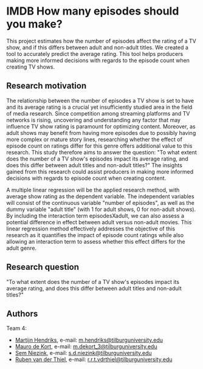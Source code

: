 # IMDB How many episodes should you make?
This project estimates how the number of episodes affect the rating of a TV show, and if this differs between adult and non-adult titles. We created a tool to accurately predict the average rating. This tool helps producers making more informed decisions with regards to the episode count when creating TV shows.

## Research motivation
The relationship between the number of episodes a TV show is set to have and its average rating is a crucial yet insufficiently studied area in the field of media research. Since competition among streaming platforms and TV networks is rising, uncovering and understanding any factor that may influence TV show rating is paramount for optimizing content. Moreover, as adult shows may benefit from having more episodes due to possibly having more complex or mature story lines, researching whether the effect of episode count on ratings differ for this genre offers additional value to this research. This study therefore aims to answer the question: "To what extent does the number of a TV show's episodes impact its average rating, and does this differ between adult titles and non-adult titles?" The insights gained from this research could assist producers in making more informed decisions with regards to episode count when creating content.

A multiple linear regression will be the applied research method, with average show rating as the dependent variable. The independent variables will consist of the continuous variable "number of episodes", as well as the dummy variable "adult title" (with 1 for adult shows, 0 for non-adult shows). By including the interaction term episodesXadult, we can also assess a potential difference in effect between adult versus non-adult movies. This linear regression method effectively addresses the objective of this research as it quantifies the impact of episode count ratings while also allowing an interaction term to assess whether this effect differs for the adult genre.

## Research question
"To what extent does the number of a TV show's episodes impact its average rating, and does this differ between adult titles and non-adult titles?"






## Authors
Team 4: 
- [Martijn Hendriks](https://github.com/MartijnHendriks),     e-mail: m.hendriks@tilburguniversity.edu
- [Mauro de Kort](https://github.com/Maurodekort),            e-mail: m.dekort_3@tilburguniversity.edu
- [Sem Niezink](https://github.com/semniezinktil),            e-mail: s.d.niezink@tilburguniversity.edu
- [Ruben van der Thiel](https://github.com/rubenvanderthiel), e-mail: r.r.t.vdrthiel@tilburguniversity.edu
